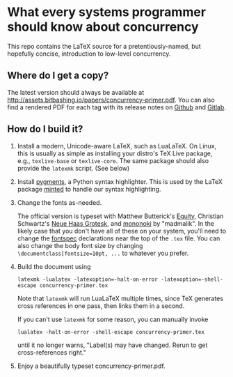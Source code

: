 # What every systems programmer should know about concurrency

This repo contains the LaTeX source for a pretentiously-named,
but hopefully concise,
introduction to low-level concurrency.

## Where do I get a copy?

The latest version should always be available at
<http://assets.bitbashing.io/papers/concurrency-primer.pdf>.
You can also find a rendered PDF for each tag with its release notes on
[Github](https://github.com/mrkline/concurrency-primer/releases)
and [Gitlab](https://gitlab.com/mrkline/concurrency-primer/tags).

## How do I build it?

1. Install a modern, Unicode-aware LaTeX, such as LuaLaTeX.
   On Linux, this is usually as simple as installing your distro's TeX Live
   package, e.g., `texlive-base` or `texlive-core`.
   The same package should also provide the `latexmk` script.
   (See below)

2. Install [pygments](http://pygments.org/), a Python syntax highlighter.
   This is used by the LaTeX package [minted](https://ctan.org/tex-archive/macros/latex/contrib/minted/)
   to handle our syntax highlighting.

3. Change the fonts as-needed.

   The official version is typeset with Matthew Butterick's
   [Equity](https://typographyforlawyers.com/equity.html),
   Christian Schwartz's [Neue Haas Grotesk](http://www.fontbureau.com/NHG),
   and [mononoki](https://madmalik.github.io/mononoki/) by "madmalik".
   In the likely case that you don't have all of these on your system,
   you'll need to change the [fontspec](https://ctan.org/pkg/fontspec)
   declarations near the top of the `.tex` file.
   You can also change the body font size by changing
   `\documentclass[fontsize=10pt, ...`
   to whatever you prefer.

4. Build the document using

       latexmk -lualatex -latexoption=-halt-on-error -latexoption=-shell-escape concurrency-primer.tex

   Note that `latexmk` will run LuaLaTeX multiple times, since
   TeX generates cross references in one pass, then links them in a second.

   If you can't use `latexmk` for some reason, you can manually invoke

       lualatex -halt-on-error -shell-escape concurrency-primer.tex

   until it no longer warns,
   "Label(s) may have changed. Rerun to get cross-references right."

5. Enjoy a beautifully typeset concurrency-primer.pdf.
